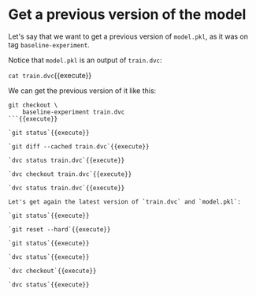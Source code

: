 # Get a previous version of the model

Let's say that we want to get a previous version of `model.pkl`, as it
was on tag `baseline-experiment`.

Notice that `model.pkl` is an output of `train.dvc`:

`cat train.dvc`{{execute}}

We can get the previous version of it like this:
   
```
git checkout \
    baseline-experiment train.dvc
```{{execute}}

`git status`{{execute}}

`git diff --cached train.dvc`{{execute}}

`dvc status train.dvc`{{execute}}

`dvc checkout train.dvc`{{execute}}

`dvc status train.dvc`{{execute}}

Let's get again the latest version of `train.dvc` and `model.pkl`:

`git status`{{execute}}

`git reset --hard`{{execute}}

`git status`{{execute}}

`dvc status`{{execute}}

`dvc checkout`{{execute}}

`dvc status`{{execute}}

